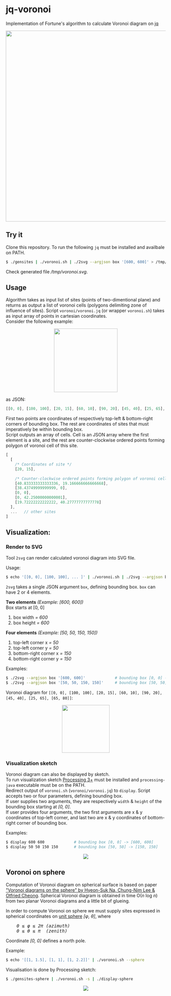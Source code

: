 # jq-voronoi
Implementation of Fortune's algorithm to calculate Voronoi diagram on
[jq](https://stedolan.github.io/jq/)

<p align="center">
    <img height="600px" src="https://cdn.rawgit.com/hosuaby/jq-voronoi/master/docs/bluejay_voronoi.jpg" />
</p>

## Try it
Clone this repository. To run the following `jq` must be installed and availbale on PATH.

```bash
$ ./gensites | ./voronoi.sh | ./2svg --argjson box '[600, 600]' > /tmp/voronoi.svg
```

Check generated file */tmp/voronoi.svg*.

## Usage

Algorithm takes as input list of sites (points of two-dimentional plane) and returns as output a
list of voronoi cells (polygons delimiting zone of influence of sites). Script `voronoi/voronoi.jq`
(or wrapper `voronoi.sh`) takes as input array of points in cartesian coordinates.  
Consider the following example:

<p align="center">
    <img src="https://cdn.rawgit.com/hosuaby/jq-voronoi/master/docs/doc_1.svg"
        width="200px"
        height="200px" />
</p>

as JSON:

```javascript
[[0, 0], [100, 100], [20, 15], [60, 10], [90, 20], [45, 40], [25, 65], [65, 80]]
```

First two points are coordinates of respectively top-left & bottom-right corners of
bounding box. The rest are coordinates of sites that must imperatively be within bounding box.  
Script outputs an array of cells. Cell is an JSON array where the first element is a site, and the
rest are counter-clockwise ordered points forming polygon of voronoi cell of this site.

```javascript
[
  [
    /* Coordinates of site */
    [20, 15],
    
    /* Counter-clockwise ordered points forming polygon of voronoi cell of the site */
    [40.833333333333336, 19.166666666666668],
    [38.43749999999999, 0],
    [0, 0],
    [0, 42.25000000000001],
    [19.72222222222222, 40.27777777777778]
  ],
  ...   // other sites  
]
``` 

## Visualization:

### Render to SVG

Tool `2svg` can render calculated voronoi diagram into SVG file.

Usage:
```bash
$ echo '[[0, 0], [100, 100], ... ]' | ./voronoi.sh | ./2svg --argjson box '[100, 100]' > output.svg
```

`2svg` takes a single JSON argument `box`, defining bounding box. `box` can have 2 or 4 elements.

**Two elements** *(Example: [600, 600])*  
Box starts at [0, 0]

1. box width *= 600*
2. box height *= 600*

**Four elements** *(Example: [50, 50, 150, 150])*

1. top-left corner x *= 50*
2. top-left corner y *= 50*
3. bottom-right corner x *= 150*
4. bottom-right corner y *= 150*

Examples:

```bash
$ ./2svg --argjson box '[600, 600]'             # bounding box [0, 0] -> [600, 600]
$ ./2svg --argjson box '[50, 50, 150, 150]'     # bounding box [50, 50] -> [150, 150]
```

Voronoi diagram for
`[[0, 0], [100, 100], [20, 15], [60, 10], [90, 20], [45, 40], [25, 65], [65, 80]]`:

<p align="center">
    <img src="https://cdn.rawgit.com/hosuaby/jq-voronoi/master/docs/doc_2.svg"
        width="150px"
        height="150px" />
</p>
    
### Visualization sketch

Voronoi diagram can also be displayed by sketch.  
To run visualization sketch [Processing 3+](https://processing.org/) must be installed and
`processing-java` executable must be on the PATH.  
Redirect output of `voronoi.sh` (`voronoi/voronoi.jq`) to `display`. Script accepts two or four
parameters, defining bounding box.  
If user supplies two arguments, they are respectively `width` & `height` of the bounding box
starting at *[0, 0]*.  
If user provides four arguments, the two first arguments are x & y coordinates of top-left corner,
and last two are x & y coordinates of bottom-right corner of bounding box.

Examples:

```bash
$ display 600 600             # bounding box [0, 0] -> [600, 600]
$ display 50 50 150 150       # bounding box [50, 50] -> [150, 150]
```

<p align="center">
    <img src="https://cdn.rawgit.com/hosuaby/jq-voronoi/master/docs/doc_3.png" />
</p>

## Voronoi on sphere

Computation of Voronoi diagram on spherical surface is based on paper ["Voronoi diagrams on the sphere" by Hyeon-Suk Na, Chung-Nim Lee & Otfried Cheong](https://www.sciencedirect.com/science/article/pii/S0925772102000779?via%3Dihub). Spherical Voronoi diagram is obtained in time O(_n_ log _n_) from two planar Voronoi diagrams and a little bit of glueing.

In order to compute Voronoi on sphere we must supply sites expressed in spherical coordinates on [unit sphere](https://en.wikipedia.org/wiki/Unit_sphere) _[φ, θ]_, where  
<pre>
    <i>0 ≤ φ ≤ 2π (azimuth)</i>
    <i>0 ≤ θ ≤ π  (zenith)</i>
</pre>

Coordinate _[0, 0]_ defines a north pole.

Example:

```bash
$ echo '[[1, 1.5], [1, 1], [1, 2.2]]' | ./voronoi.sh --sphere
```

Visualisation is done by Processing sketch:

```bash
$ ./gensites-sphere | ./voronoi.sh -s | ./display-sphere
```

<p align="center">
    <img src="https://cdn.rawgit.com/hosuaby/jq-voronoi/master/docs/sphere.png" />
</p>

